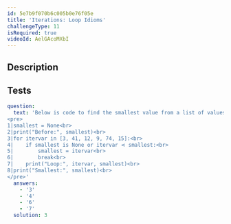 ```yaml
---
id: 5e7b9f070b6c005b0e76f05e
title: 'Iterations: Loop Idioms'
challengeType: 11
isRequired: true
videoId: AelGAcoMXbI
---
```


## Description
<section id='description'>

</section>

## Tests
<section id='tests'>

```yml
question:
  text: 'Below is code to find the smallest value from a list of values. One line has an error that will cause the code to not work as expected. Which line is it?
<pre>
1|smallest = None<br>
2|print("Before:", smallest)<br>
3|for itervar in [3, 41, 12, 9, 74, 15]:<br>
4|    if smallest is None or itervar ⋖ smallest:<br>
5|        smallest = itervar<br>
6|        break<br>
7|    print("Loop:", itervar, smallest)<br>
8|print("Smallest:", smallest)<br>
</pre>'
  answers:
    - '3'
    - '4'
    - '6'
    - '7'
  solution: 3
```

</section>
